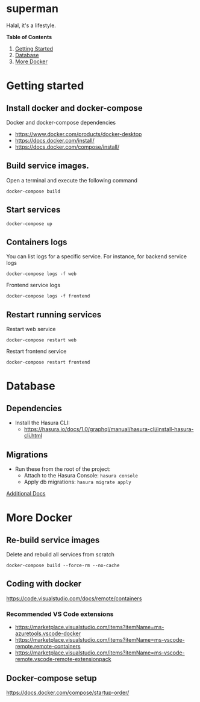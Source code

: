 # superman
Halal, it's a lifestyle.

**Table of Contents**

1. [Getting Started](https://github.com/loka-loka/superman#getting-started)
2. [Database](https://github.com/loka-loka/superman#database-commands)
3. [More Docker](https://github.com/loka-loka/superman#more-docker)


# Getting started

## Install docker and docker-compose
Docker and docker-compose dependencies
- https://www.docker.com/products/docker-desktop
- https://docs.docker.com/install/
- https://docs.docker.com/compose/install/

## Build service images.
Open a terminal and execute the following command
```
docker-compose build
```

## Start services
```
docker-compose up
```


## Containers logs
You can list logs for a specific service. For instance, for backend service logs
```
docker-compose logs -f web
```

Frontend service logs
```
docker-compose logs -f frontend
```

## Restart running services
Restart web service
```
docker-compose restart web
```

Restart frontend service
```
docker-compose restart frontend
```

# Database

## Dependencies
- Install the Hasura CLI:
    - https://hasura.io/docs/1.0/graphql/manual/hasura-cli/install-hasura-cli.html

## Migrations
- Run these from the root of the project:
    - Attach to the Hasura Console: `hasura console` 
    - Apply db migrations: `hasura migrate apply`
    
[Additional Docs](https://hasura.io/docs/1.0/graphql/manual/migrations/index.html)


# More Docker
## Re-build service images
Delete and rebuild all services from scratch
```
docker-compose build --force-rm --no-cache
```

## Coding with docker
https://code.visualstudio.com/docs/remote/containers

### Recommended VS Code extensions
- https://marketplace.visualstudio.com/items?itemName=ms-azuretools.vscode-docker
- https://marketplace.visualstudio.com/items?itemName=ms-vscode-remote.remote-containers
- https://marketplace.visualstudio.com/items?itemName=ms-vscode-remote.vscode-remote-extensionpack


## Docker-compose setup
https://docs.docker.com/compose/startup-order/
